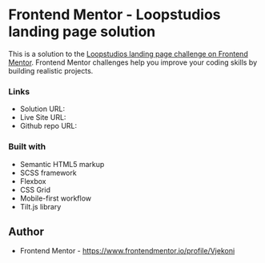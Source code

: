 # Frontend Mentor - Loopstudios landing page solution

This is a solution to the [Loopstudios landing page challenge on Frontend Mentor](https://www.frontendmentor.io/challenges/loopstudios-landing-page-N88J5Onjw). Frontend Mentor challenges help you improve your coding skills by building realistic projects. 


### Links

- Solution URL: 
- Live Site URL: 
- Github repo URL: 


### Built with

- Semantic HTML5 markup
- SCSS framework
- Flexbox
- CSS Grid
- Mobile-first workflow
- Tilt.js library


## Author

- Frontend Mentor - https://www.frontendmentor.io/profile/Vjekoni